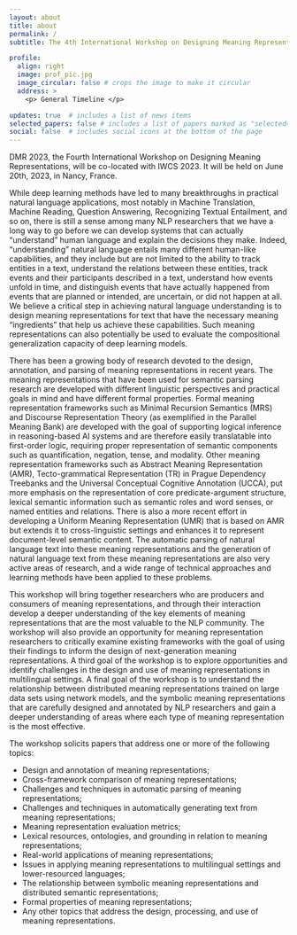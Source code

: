 ```yaml
---
layout: about
title: about
permalink: /
subtitle: The 4th International Workshop on Designing Meaning Representation # <a href='#'>Affiliations</a>. Address. Contacts. Moto. Etc.

profile:
  align: right
  image: prof_pic.jpg
  image_circular: false # crops the image to make it circular
  address: >
    <p> General Timeline </p>

updates: true  # includes a list of news items
selected_papers: false # includes a list of papers marked as "selected={true}"
social: false  # includes social icons at the bottom of the page
---
```


DMR 2023, the Fourth International Workshop on Designing Meaning Representations, will be co-located with IWCS 2023. It will be held on June 20th, 2023, in Nancy, France.

While deep learning methods have led to many breakthroughs in practical natural language applications, most notably in Machine Translation, Machine Reading, Question Answering, Recognizing Textual Entailment, and so on, there is still a sense among many NLP researchers that we have a long way to go before we can develop systems that can actually “understand” human language and explain the decisions they make. Indeed, “understanding” natural language entails many different human-like capabilities, and they include but are not limited to the ability to track entities in a text, understand the relations between these entities, track events and their participants described in a text, understand how events unfold in time, and distinguish events that have actually happened from events that are planned or intended, are uncertain, or did not happen at all. We believe a critical step in achieving natural language understanding is to design meaning representations for text that have the necessary meaning “ingredients” that help us achieve these capabilities.  Such meaning representations can also potentially be used to evaluate the compositional generalization capacity of deep learning models.

There has been a growing body of research devoted to the design, annotation, and parsing of meaning representations in recent years. The meaning representations that have been used for semantic parsing research are developed with different linguistic perspectives and practical goals in mind and have different formal properties. Formal meaning representation frameworks such as Minimal Recursion Semantics (MRS) and Discourse Representation Theory (as exemplified in the Parallel Meaning Bank) are developed with the goal of supporting logical inference in reasoning-based AI systems and are therefore easily translatable into first-order logic, requiring proper representation of semantic components such as quantification, negation, tense, and modality. Other meaning representation frameworks such as Abstract Meaning Representation (AMR), Tecto-grammatical Representation (TR) in Prague Dependency Treebanks and the Universal Conceptual Cognitive Annotation (UCCA), put more emphasis on the representation of core predicate-argument structure, lexical semantic information such as semantic roles and word senses, or named entities and relations. There is also a more recent effort in developing a Uniform Meaning Representation (UMR) that is based on AMR but extends it to cross-linguistic settings and enhances it to represent document-level semantic content. The automatic parsing of natural language text into these meaning representations and the generation of natural language text from these meaning representations are also very active areas of research, and a wide range of technical approaches and learning methods have been applied to these problems. 

This workshop will bring together researchers who are producers and consumers of meaning representations, and through their interaction develop a deeper understanding of the key elements of meaning representations that are the most valuable to the NLP community. The workshop will also provide an opportunity for meaning representation researchers to critically examine existing frameworks with the goal of using their findings to inform the design of next-generation meaning representations. A third goal of the workshop is to explore opportunities and identify challenges in the design and use of meaning representations in multilingual settings. A final goal of the workshop is to understand the relationship between distributed meaning representations trained on large data sets using network models, and the symbolic meaning representations that are carefully designed and annotated by NLP researchers and gain a deeper understanding of areas where each type of meaning representation is the most effective. 

The workshop solicits papers that address one or more of the following topics: 

- Design and annotation of meaning representations;
- Cross-framework comparison of meaning representations;
- Challenges and techniques in automatic parsing of meaning representations;
- Challenges and techniques in automatically generating text from meaning representations; 
- Meaning representation evaluation metrics;
- Lexical resources, ontologies, and grounding in relation to meaning representations;
- Real-world applications of meaning representations;
- Issues in applying meaning representations to multilingual settings and lower-resourced languages;
- The relationship between symbolic meaning representations and distributed semantic representations; 
- Formal properties of meaning representations;
- Any other topics that address the design, processing, and use of meaning representations. 



<!-- Write your biography here. Tell the world about yourself. Link to your favorite [subreddit](http://reddit.com). You can put a picture in, too. The code is already in, just name your picture `prof_pic.jpg` and put it in the `img/` folder.

Put your address / P.O. box / other info right below your picture. You can also disable any these elements by editing `profile` property of the YAML header of your `_pages/about.md`. Edit `_bibliography/papers.bib` and Jekyll will render your [publications page](/al-folio/publications/) automatically.

Link to your social media connections, too. This theme is set up to use [Font Awesome icons](http://fortawesome.github.io/Font-Awesome/) and [Academicons](https://jpswalsh.github.io/academicons/), like the ones below. Add your Facebook, Twitter, LinkedIn, Google Scholar, or just disable all of them. -->

